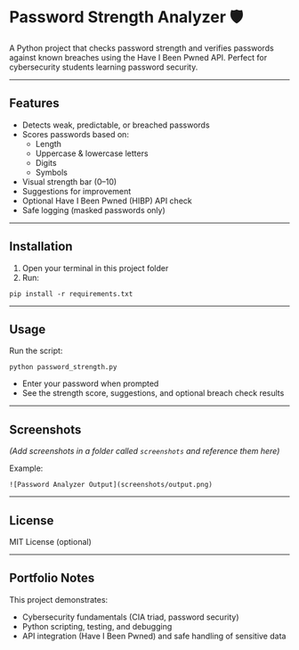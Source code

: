 # Password Strength Analyzer 🛡️

A Python project that checks password strength and verifies passwords against known breaches using the Have I Been Pwned API. Perfect for cybersecurity students learning password security.

---

## Features

- Detects weak, predictable, or breached passwords
- Scores passwords based on:
  - Length
  - Uppercase & lowercase letters
  - Digits
  - Symbols
- Visual strength bar (0–10)
- Suggestions for improvement
- Optional Have I Been Pwned (HIBP) API check
- Safe logging (masked passwords only)

---

## Installation

1. Open your terminal in this project folder
2. Run:
```
pip install -r requirements.txt
```

---

## Usage

Run the script:

```
python password_strength.py
```

- Enter your password when prompted  
- See the strength score, suggestions, and optional breach check results  

---

## Screenshots

*(Add screenshots in a folder called `screenshots` and reference them here)*

Example:

```
![Password Analyzer Output](screenshots/output.png)
```

---

## License

MIT License (optional)  

---

## Portfolio Notes

This project demonstrates:

- Cybersecurity fundamentals (CIA triad, password security)
- Python scripting, testing, and debugging
- API integration (Have I Been Pwned) and safe handling of sensitive data
